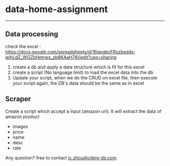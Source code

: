 # data-home-assignment
---
## Data processing
check the excel : https://docs.google.com/spreadsheets/d/16qpgbcFRszbxqds-wjhLdZ_WGZbHmrws_zb8KAaH74I/edit?usp=sharing

1. create a db and apply a data structure which is fit for this excel
2. create a script (No language limit) to load the excel data into the db
3. Update your script, when we do the CRUD on excel file, then execute your script again, the DB's data should be the same as in excel

## Scraper

Create a script which accept a input (amazon url). It will extract the data of amazon product
- images
- price
- name
- desc
- rate

Any question? free to contact jc.zhou@cilere-ds.com